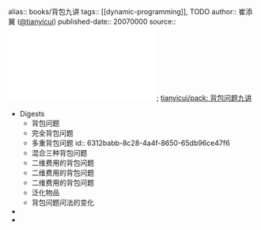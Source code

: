 alias:: books/背包九讲
tags:: [[dynamic-programming]], TODO
author:: 崔添翼 ([@tianyicui](https://github.com/tianyicui))
published-date:: 20070000
source:: ![背包九讲.pdf](../assets/algo/dp/背包九讲.pdf); [tianyicui/pack: 背包问题九讲](https://github.com/tianyicui/pack)

- Digests
  - 背包问题
  - 完全背包问题
  - 多重背包问题
    id:: 6312babb-8c28-4a4f-8650-65db96ce47f6
  - 混合三种背包问题
  - 二维费用的背包问题
  - 二维费用的背包问题
  - 二维费用的背包问题
  - 泛化物品
  - 背包问题问法的变化
-
-